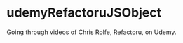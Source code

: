 udemyRefactoruJSObject
======================
Going through videos of Chris Rolfe, Refactoru, on Udemy.

